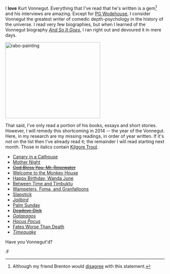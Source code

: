 I **love** Kurt Vonnegut.  Everything that I've read that he's written is a gem[^ba] and his interviews are amazing.  Except for [PG Wodehouse](http://www.amazon.com/s/ref=ntt_athr_dp_sr_1?_encoding=UTF8&field-author=P.%20G.%20Wodehouse&search-alias=books&sort=relevancerank&tag=fogus-20), I consider Vonnegut the greatest writer of comedic depth-psychology in the history of the universe.  I read very few biographies, but when I learned of the Vonnegut biography *[And So It Goes](http://www.amazon.com/And-So-It-Goes-Vonnegut/dp/0805086935/?tag=fogus-20)*, I ran right out and devoured it in mere days.

[^ba]: Although my friend Brenton would [disagree](http://www.amazon.com/Breakfast-Champions-Novel-Kurt-Vonnegut/dp/0385334206/?tag=fogus-20) with this statement.

<a href="http://blog.fogus.me/wp-content/uploads/2013/12/rabo-painting.jpg"><img src="http://blog.fogus.me/wp-content/uploads/2013/12/rabo-painting-300x240.jpg" alt="rabo-painting" width="300" height="240" class="aligncenter size-medium wp-image-5624" /></a>

That said, I've only read a portion of his books, essays and short stories.  However, I will remedy this shortcoming in 2014 -- the year of the Vonnegut.  Here, in my research are my missing readings, in order of year written.  If it's not on the list then I've already read it; the remainder I will read starting next month.  Those in italics contain [Kilgore Trout](http://en.wikipedia.org/wiki/Kilgore_Trout).

 * [Canary in a Cathouse](http://www.amazon.com/Canary-Cat-House-Kurt/dp/0899667570/?tag=fogus-20)
 * [Mother Night](http://www.amazon.com/Mother-Night-Novel-Kurt-Vonnegut/dp/0385334141/?tag=fogus-20)
 * <strike>[God Bless You, Mr. Rosewater](http://www.amazon.com/God-Bless-You-Mr-Rosewater/dp/0385333471/?tag=fogus-20)</strike>
 * [Welcome to the Monkey House](http://www.amazon.com/Welcome-Monkey-House-Kurt-Vonnegut/dp/0385333501/?tag=fogus-20)
 * [Happy Birthday, Wanda June](http://www.amazon.com/Happy-Birthday-Wanda-June-Vonnegut/dp/B001D268UU/?tag=fogus-20)
 * [Between Time and Timbuktu](http://www.amazon.com/Between-Timbuktu-Prometheus-5-Space-Fantasy/dp/B000PX2T74/?tag=fogus-20)
 * [Wampeters, Foma, and Granfalloons](http://www.amazon.com/Wampeters-Foma-Granfalloons-Kurt-Vonnegut/dp/0385333811/?tag=fogus-20)
 * [Slapstick](http://www.amazon.com/Slapstick-Lonesome-No-More-Novel/dp/0385334230/?tag=fogus-20)
 * *[Jailbird](http://www.amazon.com/Jailbird-A-Novel-Kurt-Vonnegut/dp/0385333900/?tag=fogus-20)*
 * [Palm Sunday](http://www.amazon.com/Palm-Sunday-Autobiographical-Kurt-Vonnegut/dp/0385334265/?tag=fogus-20)
 * <strike>[Deadeye Dick](http://www.amazon.com/Deadeye-Dick-Novel-Kurt-Vonnegut/dp/0385334176/?tag=fogus-20)</strike>
 * *[Galapagos](http://www.amazon.com/Galapagos-A-Novel-Delta-Fiction/dp/0385333870/?tag=fogus-20)*
 * *[Hocus Pocus](http://www.amazon.com/Hocus-Pocus-Kurt-Vonnegut/dp/0425161293/?tag=fogus-20)*
 * [Fates Worse Than Death](http://www.amazon.com/Fates-Worse-Than-Death-Vonnegut/dp/0425134067/?tag=fogus-20)
 * *[Timequake](http://www.amazon.com/Timequake-Kurt-Vonnegut/dp/0425164349/?tag=fogus-20)*

Have you Vonnegut'd?

:F
